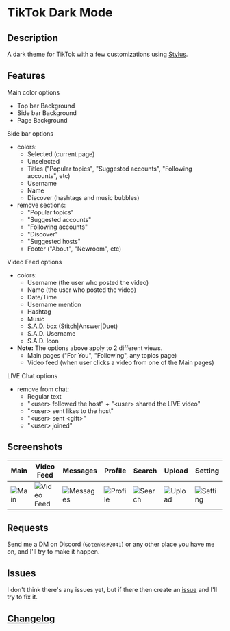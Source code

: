 # TikTok Dark Mode



## Description
A dark theme for TikTok with a few customizations using [Stylus](https://github.com/openstyles/stylus).


## Features

Main color options
* Top bar Background
* Side bar Background
* Page Background

Side bar options
* colors:
    * Selected (current page)
    * Unselected
    * Titles ("Popular topics", "Suggested accounts", "Following accounts", etc)
    * Username
    * Name
    * Discover (hashtags and music bubbles)
* remove sections:
    * "Popular topics"
    * "Suggested accounts"
    * "Following accounts"
    * "Discover"
    * "Suggested hosts"
    * Footer ("About", "Newroom", etc)

Video Feed options
* colors:
    * Username (the user who posted the video)
    * Name (the user who posted the video)
    * Date/Time
    * Username mention
    * Hashtag
    * Music
    * S.A.D. box (Stitch|Answer|Duet)
    * S.A.D. Username
    * S.A.D. Icon
* **Note:** The options above apply to 2 different views. 
    * Main pages ("For You", "Following", any topics page)
    * Video feed (when user clicks a video from one of the Main pages)

LIVE Chat options
* remove from chat:
    * Regular text
    * "\<user> followed the host" + "\<user> shared the LIVE video"
    * "\<user> sent likes to the host"
    * "\<user> sent \<gift>"
    * "\<user> joined"


## Screenshots
Main | Video Feed | Messages | Profile | Search | Upload | Setting
-|-|-|-|-|-|-
![Main](https://raw.githubusercontent.com/iGotenks/darkmode-tiktok/main/screenshots/main.png) | ![Video Feed](https://raw.githubusercontent.com/iGotenks/darkmode-tiktok/main/screenshots/video%20feed.png) | ![Messages](https://raw.githubusercontent.com/iGotenks/darkmode-tiktok/main/screenshots/messages.png) | ![Profile](https://raw.githubusercontent.com/iGotenks/darkmode-tiktok/main/screenshots/profile.png) | ![Search](https://raw.githubusercontent.com/iGotenks/darkmode-tiktok/main/screenshots/search.png) | ![Upload](https://raw.githubusercontent.com/iGotenks/darkmode-tiktok/main/screenshots/upload.png) | ![Setting](https://raw.githubusercontent.com/iGotenks/darkmode-tiktok/main/screenshots/setting.png)


## Requests
Send me a DM on Discord (`Gotenks#2041`) or any other place you have me on, and I'll try to make it happen.


## Issues
I don't think there's any issues yet, but if there then create an [issue](https://github.com/iGotenks/darkmode-tiktok/issues) and I'll try to fix it.


## [Changelog](./CHANGELOG.md)